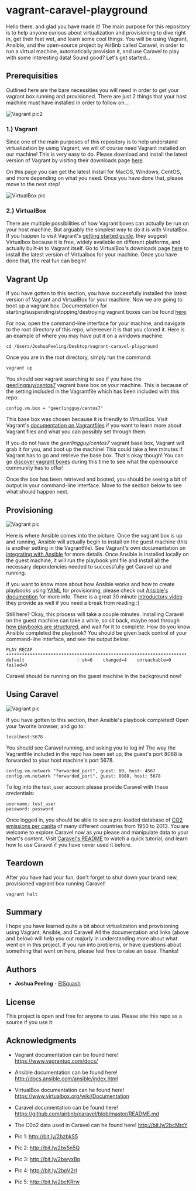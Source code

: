 # vagrant-caravel-playground

Hello there, and glad you have made it! The main purpose for this repository is to help anyone curious about virtualization and provisioning to dive right in, get their feet wet, and learn some cool things. You will be using Vagrant, Ansible, and the open-source project by AirBnb called Caravel, in order to run a virtual machine, automatically provision it, and use Caravel to play with some interesting data! Sound good? Let's get started...

## Prerequisities

Outlined here are the bare necessities you will need in order to get your vagrant box running and provisioned. There are just 2 things that your host machine must have installed in order to follow on...

![Vagrant pic2](https://raw.githubusercontent.com/elsquash/vagrant-caravel-playground/master/pics/Vagrant_pic2.jpg)


### 1.) Vagrant

Since one of the main purposes of this repository is to help understand virtualization by using Vagrant, we will of course need Vagrant installed on our machine! This is very easy to do. Please download and install the latest version of Vagrant by visiting their downloads page [here](https://www.vagrantup.com/downloads.html).

On this page you can get the latest install for MacOS, Windows, CentOS, and more depending on what you need. Once you have done that, please move to the next step!

![VirtualBox pic](https://raw.githubusercontent.com/elsquash/vagrant-caravel-playground/master/pics/Virtual_box_pic.png)


### 2.) VirtualBox

There are multiple possibilities of how Vagrant boxes can actually be run on your host machine. But arguably the simplest way to do it is with VirutalBox. If you happen to visit Vagrant's [getting started guide](https://www.vagrantup.com/docs/getting-started/), they suggest Virtualbox because it is free, widely available on different platforms, and actually built-in to Vagrant itself. Go to VirtualBox's downloads page [here](https://www.virtualbox.org/wiki/Downloads) to install the latest version of Virtualbox for your machine. Once you have done that, the real fun can begin!


## Vagrant Up

If you have gotten to this section, you have successfully installed the latest version of Vagrant and VirtualBox for your machine. Now we are going to boot up a vagrant box. Documentation for starting/suspending/stopping/destroying vagrant boxes can be found [here](https://www.vagrantup.com/docs/getting-started/teardown.html). 

For now, open the command-line interface for your machine, and navigate to the root directory of this repo, whereever it is that you cloned it. Here is an example of where you may have put it on a windows machine:

```
cd /Users/JoshuaPeeling/Desktop/vagrant-caravel-playground
```

Once you are in the root directory, simply run the command:

```
vagrant up
```
You should see vagrant searching to see if you have the [geerlingguy/centos7](https://atlas.hashicorp.com/geerlingguy/boxes/centos7) vagrant base box on your machine. This is because of the setting included in the Vagrantfile which has been included with this repo: 

```
config.vm.box = "geerlingguy/centos7"
```

This base box was chosen because it is friendly to VirtualBox. Visit Vagrant's [documentation on Vagrantfiles](https://www.vagrantup.com/docs/vagrantfile/) if you want to learn more about Vagrant files and what you can possibly set through them.

If you do not have the *geerlingguy/centos7* vagrant base box, Vagrant will grab it for you, and boot up the machine! This could take a few minutes if Vagrant has to go and retrieve the base box. That's okay though! You can go [discover vagrant boxes](https://atlas.hashicorp.com/boxes/search?utf8=%E2%9C%93&sort=&provider=&q=) during this time to see what the opensource community has to offer! 

Once the box has been retrieved and booted, you should be seeing a bit of output in your command-line interface. Move to the section below to see what should happen next.

## Provisioning

![Vagrant pic](https://raw.githubusercontent.com/elsquash/vagrant-caravel-playground/master/pics/ansible-logo.png)


Here is where Ansible comes into the picture. Once the vagrant box is up and running, Ansible will actually begin to install on the guest machine (this is another setting in the Vagrantfile). See Vagrant's own documentation on [integrating with Ansible](https://www.vagrantup.com/docs/provisioning/ansible_local.html) for more details. Once Ansible is installed locally on the guest machine, it will run the playbook.yml file and install all the necessary dependencies needed to successfully get Caravel up and running. 

If you want to know more about how Ansible works and how to create playbooks using [YAML](http://docs.ansible.com/ansible/YAMLSyntax.html) for provisioning, please check out [Ansible's documention](http://docs.ansible.com/ansible/index.html) for more info. There is a great 30 minute [introductory video](https://www.ansible.com/quick-start-video) they provide as well if you need a break from reading :)

Still here? Okay, this process will take a couple minutes. Installing Caravel on the guest machine can take a while, so sit back, maybe read through [how playbooks are structured](http://docs.ansible.com/ansible/playbooks.html), and wait for it to complete. How do you know Ansible completed the playbook? You should be given back control of your command-line interface, and see the output below:

```
PLAY RECAP *********************************************************************
default                    : ok=6    changed=4    unreachable=0    failed=0
```

Caravel should be running on the guest machine in the background now!

## Using Caravel

![Vagrant pic](https://raw.githubusercontent.com/elsquash/vagrant-caravel-playground/master/pics/caravel-screenshots.jpg)


If you have gotten to this section, then Ansible's playbook completed! Open your favorite browser, and go to:

```
localhost:5678
```

You should see Caravel running, and asking you to log in! The way the Vagrantfile included in the repo has been set up, the guest's port 8088 is forwarded to your host machine's port 5678. 

```
config.vm.network "forwarded_port", guest: 80, host: 4567
config.vm.network "forwarded_port", guest: 8088, host: 5678
```

To log into the test_user account please provide Caravel with these credentials:

```
username: test_user
password: password
```

Once logged in, you should be able to see a pre-loaded database of [CO2 emissions per capita](https://ourworldindata.org/co2-and-other-greenhouse-gas-emissions/) of many different countries from 1950 to 2013. You are welcome to explore Caravel now as you please and manipulate data to your heart's content. Visit [Caravel's README](https://github.com/airbnb/caravel/blob/master/README.md) to watch a quick tutorial, and learn how to use Caravel if you have never used it before.

## Teardown

After you have had your fun, don't forget to shut down your brand new, provisioned vagrant box running Caravel!

```
vagrant halt
```

## Summary

I hope you have learned quite a bit about virtualization and provisioning using Vagrant, Ansible, and Caravel! All the documentation and links (above and below) will help you out majorly in understanding more about what went on in this project. If you run into problems, or have questions about something that went on here, please feel free to raise an issue. Thanks!


## Authors

* **Joshua Peeling** - [ElSquash](https://github.com/ElSquash)

## License

This project is open and free for anyone to use. Please site this repo as a source if you use it.

## Acknowledgments

* Vagrant documentation can be found here! https://www.vagrantup.com/docs/
* Ansible documentation can be found here! http://docs.ansible.com/ansible/index.html
* VirtualBox documentation can he found here! https://www.virtualbox.org/wiki/Documentation
* Caravel documentation can be found here! https://github.com/airbnb/caravel/blob/master/README.md
* The C0o2 data used in Caravel can he found here! http://bit.ly/2bcMrcY

* Pic 1: http://bit.ly/2bzbkS5
* Pic 2: http://bit.ly/2bx5n5Q
* Pic 3: http://bit.ly/2bwyxBp
* Pic 4: http://bit.ly/2bpV2rl
* Pic 5: http://bit.ly/2bcKRrw
